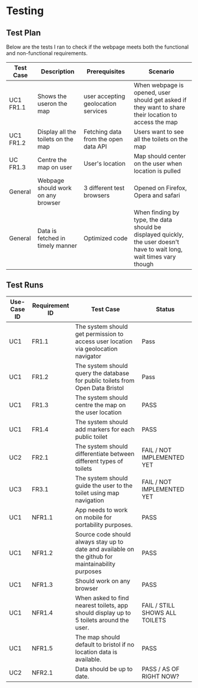 # Testing
<!--Eryk Szymanski-->
## Test Plan
Below are the tests I ran to check if the webpage meets both the functional and non-functional requirements.


| Test Case | Description | Prerequisites | Scenario|
| ----------- | -------------- | --------- | ------ |
| UC1 FR1.1 | Shows the useron the map| user accepting geolocation services| When webpage is opened, user should get asked if they want to share their location to access the map |
| UC1 FR1.2 | Display all the toilets on the map | Fetching data from the open data API | Users want to see all the toilets on the map |
| UC FR1.3| Centre the map on user | User's location | Map should center on the user when location is pulled |
| General | Webpage should work on any browser | 3 different test browsers | Opened on Firefox, Opera and safari |
| General | Data is fetched in timely manner | Optimized code | When finding by type, the data should be displayed quickly, the user doesn't have to wait long, wait times vary though |

## Test Runs

| Use-Case ID | Requirement ID | Test Case | Status |
| ----------- | -------------- | --------- | ------ |
| UC1 | FR1.1 | The system should get permission to access user location via geolocation navigator | Pass |
| UC1| FR1.2 | The system should query the database for public toilets from Open Data Bristol| Pass |
| UC1 | FR1.3 | The system should centre the map on the user location | PASS |
| UC1 | FR1.4 | The system should add markers for each public toilet | PASS |
| UC2 | FR2.1 | The system should differentiate between different types of toilets | FAIL / NOT IMPLEMENTED YET |
| UC3 | FR3.1 | The system should guide the user to the toilet using map navigation | FAIL / NOT IMPLEMENTED YET |
| UC1 | NFR1.1 | App needs to work on mobile for portability purposes. | PASS |
| UC1 | NFR1.2 | Source code should always stay up to date and available on the github for maintainability purposes | PASS |
| UC1 | NFR1.3 | Should work on any browser | PASS |
| UC1 | NFR1.4 | When asked to find nearest toilets, app should display up to 5 toilets around the user. | FAIL / STILL SHOWS ALL TOILETS |
| UC1 | NFR1.5 | The map should default to bristol if no location data is available. | PASS |
| UC2 | NFR2.1 | Data should be up to date. | PASS / AS OF RIGHT NOW? |

